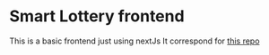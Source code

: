 # Smart Lottery frontend

This is a basic frontend just using nextJs
It correspond for [this repo](https://github.com/maikelordaz/Hardhat-Loterry)

